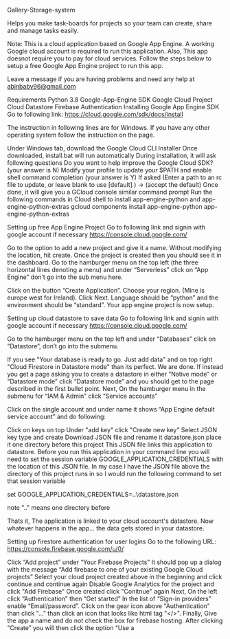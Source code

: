 Gallery-Storage-system

Helps you make task-boards for projects so your team can create, share and manage tasks easily.

Note: This is a cloud application based on Google App Engine. A working Google cloud account is required to run this application. Also, This app doesnot require you to pay for cloud services. Follow the steps below to setup a free Google App Engine project to run this app.

Leave a message if you are having problems and need any help at abinbaby96@gmail.com

Requirements Python 3.8 Google-App-Engine SDK Google Cloud Project Cloud Datastore Firebase Authentication Installing Google App Engine SDK Go to following link: https://cloud.google.com/sdk/docs/install

The instruction in following lines are for Windows. If you have any other operating system follow the instruction on the page.

Under Windows tab, download the Google Cloud CLI Installer Once downloaded, install.bat will run automatically During installation, it will ask following questions Do you want to help improve the Google Cloud SDK? (your answer is N) Modify your profile to update your $PATH and enable shell command completion (your answer is Y) If asked (Enter a path to an rc file to update, or leave blank to use [default] ) -> (accept the default) Once done, it will give you a GCloud console similar command prompt Run the following commands in Cloud shell to install app-engine-python and app-engine-python-extras gcloud components install app-engine-python app-engine-python-extras

Setting up free App Engine Project Go to following link and signin with google account if necessary https://console.cloud.google.com/

Go to the option to add a new project and give it a name. Without modifying the location, hit create. Once the project is created then you should see it in the dashboard. Go to the hamburger menu on the top left (the three horizontal lines denoting a menu) and under “Serverless” click on “App Engine” don’t go into the sub menu here.

Click on the button “Create Application”. Choose your region. (Mine is europe west for Ireland). Click Next. Language should be “python” and the environment should be “standard”. Your app engine project is now setup.

Setting up cloud datastore to save data Go to following link and signin with google account if necessary https://console.cloud.google.com/

Go to the hamburger menu on the top left and under “Databases” click on “Datastore”, don’t go into the submenu.

If you see "Your database is ready to go. Just add data" and on top right "Cloud Firestore in Datastore mode" than its perfect. We are done. If instead you get a page asking you to create a datastore in either “Native mode” or “Datastore mode” click “Datastore mode” and you should get to the page described in the first bullet point. Next, On the hamburger menu in the submenu for “IAM & Admin” click “Service accounts”

Click on the single account and under name it shows “App Engine default service account” and do following:

Click on keys on top Under "add key" click "Create new key" Select JSON key type and create Download JSON file and rename it datastore.json place it one directory before this project This JSON file links this application to datastore. Before you run this application in your command line you will need to set the session variable GOOGLE_APPLICATION_CREDENTIALS with the location of this JSON file. In my case I have the JSON file above the directory of this project runs in so I would run the following command to set that session variable

set GOOGLE_APPLICATION_CREDENTIALS=..\datastore.json

note ".." means one directory before

Thats it, The application is linked to your cloud account's datastore. Now whatever happens in the app... the data gets stored in your datastore.

Setting up firestore authentication for user logins Go to the following URL: https://console.firebase.google.com/u/0/

Click “Add project” under “Your Firebase Projects” It should pop up a dialog with the message “Add firebase to one of your existing Google Cloud projects” Select your cloud project created above in the beginning and click continue and continue again Disable Google Analytics for the project and click "Add Firebase" Once created click "Conitnue" again Next, On the left click “Authentication” then “Get started” In the list of “Sign-in providers” enable “Email/password”. Click on the gear icon above "Authentication" than click "..." than click an icon that looks like html tag "</>". Finally, Give the app a name and do not check the box for firebase hosting. After clicking “Create” you will then click the option “Use a <script> tag” and take a copy of the template code provided there and fill in the details in the lines below.

In application folder, open the file following the path ../static/app-setup.js

This file includes a code like this

var firebaseConfig = { apiKey: "xxxxxxxxxxxxxxxxxxxxxxxxxxxxxxxxxxxxx", authDomain: "xxxxxxxxxxxxxx.firebaseapp.com", projectId: "xxxxxxxxxxxxxxxxxx", storageBucket: "xxxxxxxxxxxxxxxx.appspot.com", messagingSenderId: "xxxxxxxxxxxxxxxxx", appId: "xxxxxxxxxxxxxxxxxxxxxxxxxxxxxxx" }; Just copy paste your firebase details you got in the code and your are good to go. Datastore is attached to your Application.

Leave a message if you are having problems and need any help at abinbaby96@gmail.com
